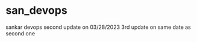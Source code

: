 # san_devops
sankar devops
second update on 03/28/2023
3rd update on same date as second one
















